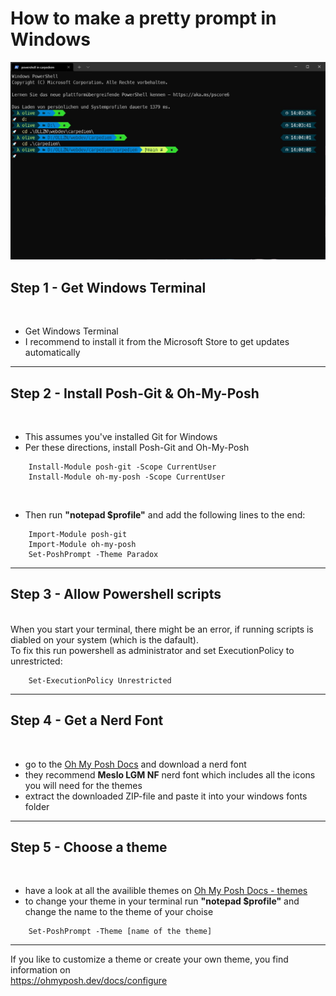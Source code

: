 # How to make a pretty prompt in Windows

![](https://github.com/oliversteidel/prettyprompt/blob/main/images/prettyprompt.jpg)

## Step 1 - Get Windows Terminal

<br>

- Get Windows Terminal
- I recommend to install it from the Microsoft Store to get updates automatically

---

## Step 2 - Install Posh-Git & Oh-My-Posh

<br>

- This assumes you've installed Git for Windows
- Per these directions, install Posh-Git and Oh-My-Posh

```
    Install-Module posh-git -Scope CurrentUser
    Install-Module oh-my-posh -Scope CurrentUser
```

<br>

- Then run <strong>"notepad $profile"</strong> and add the following lines to the end:

```
    Import-Module posh-git
    Import-Module oh-my-posh
    Set-PoshPrompt -Theme Paradox
```

---

## Step 3 - Allow Powershell scripts

<br>
When you start your terminal, there might be an error, if running scripts is diabled on your system (which is the dafault).<br>
To fix this run powershell as administrator and set ExecutionPolicy to unrestricted:

```
    Set-ExecutionPolicy Unrestricted
```

---

## Step 4 - Get a Nerd Font

<br>

- go to the [Oh My Posh Docs](https://ohmyposh.dev/docs/fonts) and download a nerd font
- they recommend <strong>Meslo LGM NF</strong> nerd font which includes all the icons you will need for the themes
- extract the downloaded ZIP-file and paste it into your windows fonts folder

---

## Step 5 - Choose a theme

<br>

- have a look at all the availible themes on [Oh My Posh Docs - themes](https://ohmyposh.dev/docs/themes)
- to change your theme in your terminal run <strong>"notepad $profile"</strong> and change the name to the theme of your choise

```
    Set-PoshPrompt -Theme [name of the theme]
```

---

If you like to customize a theme or create your own theme, you find information on <br> https://ohmyposh.dev/docs/configure
